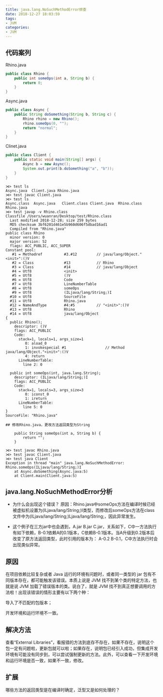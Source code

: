 ```yaml
---
title: java.lang.NoSuchMethodError排查
date: 2018-12-27 18:03:59
tags: 
- JVM
categories:
- JVM
---
```



## 代码案列
Rhino.java
```java
public class Rhino {
    public int someOps(int a, String b) {
        return 0;
    }
}
```
Async.java
```java
public class Async {
    public String doSomething(String b, String c) {
        Rhino rhino = new Rhino();
        rhino.someOps(0, "");
        return "normal";
    }
}
```
Clinet.java
```java
public class Client {
    public static void main(String[] args) {
        Async b = new Async();
        System.out.print(b.doSomething("a", "b"));
    }
}
```

```
⋊> test ls
Async.java  Client.java Rhino.java
⋊> test javac Client.java
⋊> test ls
Async.class  Async.java   Client.class Client.java  Rhino.class  Rhino.java
⋊> test javap -v Rhino.class
Classfile /Users/wuanran/Desktop/test/Rhino.class
  Last modified 2018-12-28; size 259 bytes
  MD5 checksum 3bf6201d461e5b960d606f5dbad16ad1
  Compiled from "Rhino.java"
public class Rhino
  minor version: 0
  major version: 52
  flags: ACC_PUBLIC, ACC_SUPER
Constant pool:
   #1 = Methodref          #3.#12         // java/lang/Object."<init>":()V
   #2 = Class              #13            // Rhino
   #3 = Class              #14            // java/lang/Object
   #4 = Utf8               <init>
   #5 = Utf8               ()V
   #6 = Utf8               Code
   #7 = Utf8               LineNumberTable
   #8 = Utf8               someOps
   #9 = Utf8               (ILjava/lang/String;)I
  #10 = Utf8               SourceFile
  #11 = Utf8               Rhino.java
  #12 = NameAndType        #4:#5          // "<init>":()V
  #13 = Utf8               Rhino
  #14 = Utf8               java/lang/Object
{
  public Rhino();
    descriptor: ()V
    flags: ACC_PUBLIC
    Code:
      stack=1, locals=1, args_size=1
         0: aload_0
         1: invokespecial #1                  // Method java/lang/Object."<init>":()V
         4: return
      LineNumberTable:
        line 2: 0

  public int someOps(int, java.lang.String);
    descriptor: (ILjava/lang/String;)I
    flags: ACC_PUBLIC
    Code:
      stack=1, locals=3, args_size=3
         0: iconst_0
         1: ireturn
      LineNumberTable:
        line 5: 0
}
SourceFile: "Rhino.java"

## 修改Rhino.java，更改方法返回类型为String

    public String someOps(int a, String b) {
        return "";
    }

⋊> test javac Rhino.java
⋊> test javac Client.java
⋊> test java Client
Exception in thread "main" java.lang.NoSuchMethodError: Rhino.someOps(ILjava/lang/String;)I
	at Async.doSomething(Async.java:5)
	at Client.main(Client.java:5)

```

## java.lang.NoSuchMethodError分析
- 为什么会出现这个错误？
原因：Rhino.java中someOps方法在编译时候已经被虚拟机设置为(ILjava/lang/String;)I类型，而修改后someOps方法在class文件中为(ILjava/lang/String;)Ljava/lang/String;，因此异常发生。

- 这个例子在三方jar中也会遇到，A.jar B.jar C.jar，关系如下，C中一方法执行有如下依赖，B-0.1依赖A的0.1版本，C依赖B-0.1版本。当A升级到0.2版本后改变了原方法返回类型，此时引用的版本为： A-0.2 B-0.1，C中方法执行时会出现类似异常。

## 原因
在项目依赖比较复杂或者 Java 运行的环境有问题时，或者同一类型的 jar 包有不同版本存在，都可能触发该错误。本质上说是 JVM 找不到某个类的特定方法，也就是说 JVM 加载了错误版本的类。说白了，就是 JVM 找不到真正想要调用的方法啦！出现该错误的情形主要有以下两个种：

导入了不匹配的包版本；

开发环境和运行环境不一致。

## 解决方法
查看“External Libraries”，看报错的方法到底存不存在，如果不存在，说明这个包一定有问题啦，更新包就可以啦；如果存在，说明包已经引入成功，但集成开发环境有可能没有同步到，可以尝试强制更新的方法。此外，可以查看一下开发环境和运行环境是否一致，如果不一致，修改。

## 扩展
哪些方法的返回类型是在编译时确定，泛型又是如何处理的？